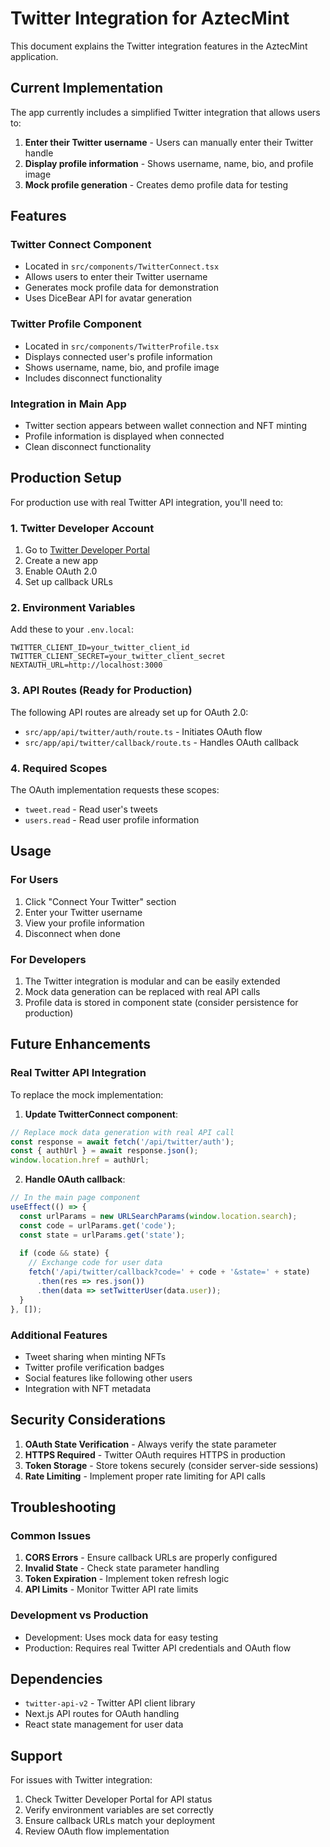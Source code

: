# Twitter Integration for AztecMint

This document explains the Twitter integration features in the AztecMint application.

## Current Implementation

The app currently includes a simplified Twitter integration that allows users to:

1. **Enter their Twitter username** - Users can manually enter their Twitter handle
2. **Display profile information** - Shows username, name, bio, and profile image
3. **Mock profile generation** - Creates demo profile data for testing

## Features

### Twitter Connect Component
- Located in `src/components/TwitterConnect.tsx`
- Allows users to enter their Twitter username
- Generates mock profile data for demonstration
- Uses DiceBear API for avatar generation

### Twitter Profile Component
- Located in `src/components/TwitterProfile.tsx`
- Displays connected user's profile information
- Shows username, name, bio, and profile image
- Includes disconnect functionality

### Integration in Main App
- Twitter section appears between wallet connection and NFT minting
- Profile information is displayed when connected
- Clean disconnect functionality

## Production Setup

For production use with real Twitter API integration, you'll need to:

### 1. Twitter Developer Account
1. Go to [Twitter Developer Portal](https://developer.twitter.com/)
2. Create a new app
3. Enable OAuth 2.0
4. Set up callback URLs

### 2. Environment Variables
Add these to your `.env.local`:

```env
TWITTER_CLIENT_ID=your_twitter_client_id
TWITTER_CLIENT_SECRET=your_twitter_client_secret
NEXTAUTH_URL=http://localhost:3000
```

### 3. API Routes (Ready for Production)
The following API routes are already set up for OAuth 2.0:

- `src/app/api/twitter/auth/route.ts` - Initiates OAuth flow
- `src/app/api/twitter/callback/route.ts` - Handles OAuth callback

### 4. Required Scopes
The OAuth implementation requests these scopes:
- `tweet.read` - Read user's tweets
- `users.read` - Read user profile information

## Usage

### For Users
1. Click "Connect Your Twitter" section
2. Enter your Twitter username
3. View your profile information
4. Disconnect when done

### For Developers
1. The Twitter integration is modular and can be easily extended
2. Mock data generation can be replaced with real API calls
3. Profile data is stored in component state (consider persistence for production)

## Future Enhancements

### Real Twitter API Integration
To replace the mock implementation:

1. **Update TwitterConnect component**:
```typescript
// Replace mock data generation with real API call
const response = await fetch('/api/twitter/auth');
const { authUrl } = await response.json();
window.location.href = authUrl;
```

2. **Handle OAuth callback**:
```typescript
// In the main page component
useEffect(() => {
  const urlParams = new URLSearchParams(window.location.search);
  const code = urlParams.get('code');
  const state = urlParams.get('state');
  
  if (code && state) {
    // Exchange code for user data
    fetch('/api/twitter/callback?code=' + code + '&state=' + state)
      .then(res => res.json())
      .then(data => setTwitterUser(data.user));
  }
}, []);
```

### Additional Features
- Tweet sharing when minting NFTs
- Twitter profile verification badges
- Social features like following other users
- Integration with NFT metadata

## Security Considerations

1. **OAuth State Verification** - Always verify the state parameter
2. **HTTPS Required** - Twitter OAuth requires HTTPS in production
3. **Token Storage** - Store tokens securely (consider server-side sessions)
4. **Rate Limiting** - Implement proper rate limiting for API calls

## Troubleshooting

### Common Issues
1. **CORS Errors** - Ensure callback URLs are properly configured
2. **Invalid State** - Check state parameter handling
3. **Token Expiration** - Implement token refresh logic
4. **API Limits** - Monitor Twitter API rate limits

### Development vs Production
- Development: Uses mock data for easy testing
- Production: Requires real Twitter API credentials and OAuth flow

## Dependencies

- `twitter-api-v2` - Twitter API client library
- Next.js API routes for OAuth handling
- React state management for user data

## Support

For issues with Twitter integration:
1. Check Twitter Developer Portal for API status
2. Verify environment variables are set correctly
3. Ensure callback URLs match your deployment
4. Review OAuth flow implementation 